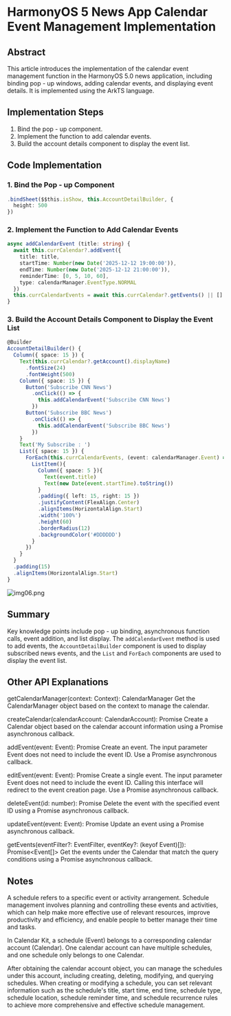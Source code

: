 # HarmonyOS 5 News App Calendar Event Management Implementation

## Abstract
This article introduces the implementation of the calendar event management function in the HarmonyOS 5.0 news application, including binding pop - up windows, adding calendar events, and displaying event details. It is implemented using the ArkTS language.

## Implementation Steps
1. Bind the pop - up component.
2. Implement the function to add calendar events.
3. Build the account details component to display the event list.

## Code Implementation
### 1. Bind the Pop - up Component
```typescript
.bindSheet($$this.isShow, this.AccountDetailBuilder, { 
  height: 500 
}) 
```

### 2. Implement the Function to Add Calendar Events
```typescript
async addCalendarEvent (title: string) { 
  await this.currCalendar?.addEvent({ 
    title: title, 
    startTime: Number(new Date('2025-12-12 19:00:00')), 
    endTime: Number(new Date('2025-12-12 21:00:00')), 
    reminderTime: [0, 5, 10, 60], 
    type: calendarManager.EventType.NORMAL 
  }) 
  this.currCalendarEvents = await this.currCalendar?.getEvents() || [] 
}
```

### 3. Build the Account Details Component to Display the Event List
```typescript
@Builder 
AccountDetailBuilder() { 
  Column({ space: 15 }) { 
    Text(this.currCalendar?.getAccount().displayName) 
      .fontSize(24) 
      .fontWeight(500) 
    Column({ space: 15 }) { 
      Button('Subscribe CNN News') 
        .onClick(() => { 
          this.addCalendarEvent('Subscribe CNN News') 
        }) 
      Button('Subscribe BBC News') 
        .onClick(() => { 
          this.addCalendarEvent('Subscribe BBC News') 
        }) 
    } 
    Text('My Subscribe : ') 
    List({ space: 15 }) { 
      ForEach(this.currCalendarEvents, (event: calendarManager.Event) => { 
        ListItem(){ 
          Column({ space: 5 }){ 
            Text(event.title) 
            Text(new Date(event.startTime).toString()) 
          } 
          .padding({ left: 15, right: 15 }) 
          .justifyContent(FlexAlign.Center) 
          .alignItems(HorizontalAlign.Start) 
          .width('100%') 
          .height(60) 
          .borderRadius(12) 
          .backgroundColor('#DDDDDD') 
        } 
      }) 
    } 
  } 
  .padding(15) 
  .alignItems(HorizontalAlign.Start) 
}
```

![img06.png](img06.png)

## Summary
Key knowledge points include pop - up binding, asynchronous function calls, event addition, and list display. The `addCalendarEvent` method is used to add events, the `AccountDetailBuilder` component is used to display subscribed news events, and the `List` and `ForEach` components are used to display the event list.

## Other API Explanations

getCalendarManager(context: Context): CalendarManager	Get the CalendarManager object based on the context to manage the calendar.

createCalendar(calendarAccount: CalendarAccount): Promise<Calendar>	Create a Calendar object based on the calendar account information using a Promise asynchronous callback.

addEvent(event: Event): Promise<number>	Create an event. The input parameter Event does not need to include the event ID. Use a Promise asynchronous callback.

editEvent(event: Event): Promise<number>	Create a single event. The input parameter Event does not need to include the event ID. Calling this interface will redirect to the event creation page. Use a Promise asynchronous callback.

deleteEvent(id: number): Promise<void>	Delete the event with the specified event ID using a Promise asynchronous callback.

updateEvent(event: Event): Promise<void>	Update an event using a Promise asynchronous callback.

getEvents(eventFilter?: EventFilter, eventKey?: (keyof Event)[]): Promise<Event[]>	Get the events under the Calendar that match the query conditions using a Promise asynchronous callback.

## Notes
A schedule refers to a specific event or activity arrangement. Schedule management involves planning and controlling these events and activities, which can help make more effective use of relevant resources, improve productivity and efficiency, and enable people to better manage their time and tasks.

In Calendar Kit, a schedule (Event) belongs to a corresponding calendar account (Calendar). One calendar account can have multiple schedules, and one schedule only belongs to one Calendar.

After obtaining the calendar account object, you can manage the schedules under this account, including creating, deleting, modifying, and querying schedules. When creating or modifying a schedule, you can set relevant information such as the schedule's title, start time, end time, schedule type, schedule location, schedule reminder time, and schedule recurrence rules to achieve more comprehensive and effective schedule management.